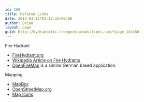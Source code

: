 ```yaml
---
id: 160
title: Related Links
date: 2013-03-11T03:12:32+00:00
author: Brian
layout: page
guid: http://hydrantwiki.treegeckoproductions.com/?page_id=160
---
```

Fire Hydrant

  * <span style="line-height: 14px;"><a href="http://www.firehydrant.org/">FireHydrant.org</a><br /> </span>
  * [Wikipedia Article on Fire Hydrants](http://en.wikipedia.org/wiki/Fire_hydrant)
  * [OpenFireMap](http://openfiremap.org/) is a similar German based application.

Mapping

  * [<span style="line-height: 14px;">MapBox</span>](http://mapbox.com/)
  * <a href="http://www.openstreetmap.org/" target="_blank">OpenStreetMap.org</a>
  * <a href="http://mapicons.nicolasmollet.com/" target="_blank">Map Icons</a>
